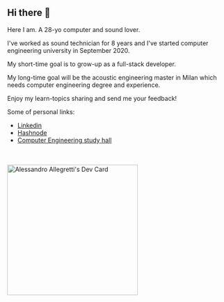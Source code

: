 ## Hi there 👋

Here I am. A 28-yo computer and sound lover. 

I've worked as sound technician for 8 years and I've started computer engineering university in September 2020. 

My short-time goal is to grow-up as a full-stack developer.

My long-time goal will be the acoustic engineering master in Milan which needs computer engineering degree and experience.

Enjoy my learn-topics sharing and send me your feedback!

Some of personal links: 

- [Linkedin][id1]
- [Hashnode][id2]
- [Computer Engineering study hall][id3]

[id1]: https://www.linkedin.com/in/alessandro-allegretti-482806139/
[id2]: https://hashnode.com/@Ale-Allegretti
[id3]: https://www.linkedin.com/in/alessandro-allegretti-482806139/

<br><br>
<a href="https://app.daily.dev/Ale_Allegretti"><img src="https://api.daily.dev/devcards/ad195465f7a74cb3bf61ab0aeb110b51.png?r=vsg" width="300" alt="Alessandro Allegretti's Dev Card"/></a>
